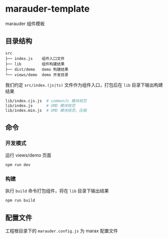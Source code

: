 # marauder-template

marauder 组件模板

## 目录结构

```
src
├── index.js    组件入口文件
├── lib         组件构建结果
├── dist/demo   demo 构建结果
└── views/demo  demo 开发目录
```

我们约定 `src/index.(js|ts)` 文件作为组件入口，打包后在 `lib` 目录下输出构建结果

```bash
lib/index.cjs.js  # commonJs 模块规范
lib/index.js      # UMD 模块规范
lib/index.min.js  # UMD 模块规范，压缩
```

## 命令

### 开发模式

运行 views/demo 页面

```bash
npm run dev
```

### 构建

执行 `build` 命令打包组件，将在 `lib` 目录下输出结果

```bash
npm run build
```

## 配置文件

工程根目录下的 `marauder.config.js` 为 marax 配置文件
